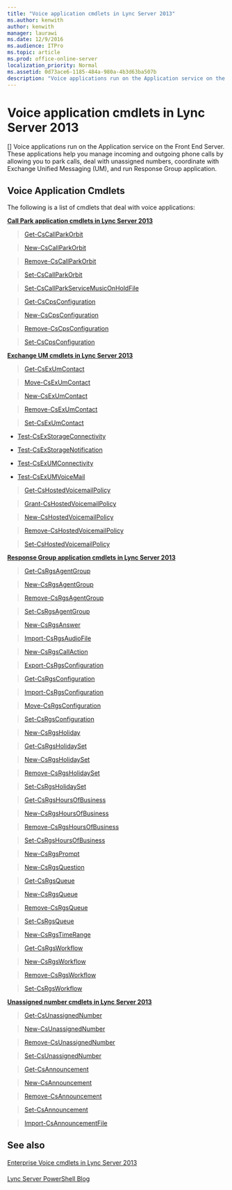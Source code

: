 ```yaml
---
title: "Voice application cmdlets in Lync Server 2013"
ms.author: kenwith
author: kenwith
manager: laurawi
ms.date: 12/9/2016
ms.audience: ITPro
ms.topic: article
ms.prod: office-online-server
localization_priority: Normal
ms.assetid: 0d73ace6-1185-484a-980a-4b3d63ba507b
description: "Voice applications run on the Application service on the Front End Server. These applications help you manage incoming and outgoing phone calls by allowing you to park calls, deal with unassigned numbers, coordinate with Exchange Unified Messaging (UM), and run Response Group application."
---
```


# Voice application cmdlets in Lync Server 2013
[]
Voice applications run on the Application service on the Front End Server. These applications help you manage incoming and outgoing phone calls by allowing you to park calls, deal with unassigned numbers, coordinate with Exchange Unified Messaging (UM), and run Response Group application.
  
## Voice Application Cmdlets

The following is a list of cmdlets that deal with voice applications:
  
 **[Call Park application cmdlets in Lync Server 2013](call-park-application-cmdlets.md)**
  
> [Get-CsCallParkOrbit](get-cscallparkorbit.md)
    
> [New-CsCallParkOrbit](new-cscallparkorbit.md)
    
> [Remove-CsCallParkOrbit](remove-cscallparkorbit.md)
    
> [Set-CsCallParkOrbit](set-cscallparkorbit.md)
    
> [Set-CsCallParkServiceMusicOnHoldFile](set-cscallparkservicemusiconholdfile.md)
    
> [Get-CsCpsConfiguration](get-cscpsconfiguration.md)
    
> [New-CsCpsConfiguration](new-cscpsconfiguration.md)
    
> [Remove-CsCpsConfiguration](remove-cscpsconfiguration.md)
    
> [Set-CsCpsConfiguration](set-cscpsconfiguration.md)
    
 **[Exchange UM cmdlets in Lync Server 2013](exchange-um-cmdlets.md)**
  
> [Get-CsExUmContact](get-csexumcontact.md)
    
> [Move-CsExUmContact](move-csexumcontact.md)
    
> [New-CsExUmContact](new-csexumcontact.md)
    
> [Remove-CsExUmContact](remove-csexumcontact.md)
    
> [Set-CsExUmContact](set-csexumcontact.md)
    
- [Test-CsExStorageConnectivity](test-csexstorageconnectivity.md)
    
- [Test-CsExStorageNotification](test-csexstoragenotification.md)
    
- [Test-CsExUMConnectivity](test-csexumconnectivity.md)
    
- [Test-CsExUMVoiceMail](test-csexumvoicemail.md)
    
> [Get-CsHostedVoicemailPolicy](get-cshostedvoicemailpolicy.md)
    
> [Grant-CsHostedVoicemailPolicy](grant-cshostedvoicemailpolicy.md)
    
> [New-CsHostedVoicemailPolicy](new-cshostedvoicemailpolicy.md)
    
> [Remove-CsHostedVoicemailPolicy](remove-cshostedvoicemailpolicy.md)
    
> [Set-CsHostedVoicemailPolicy](set-cshostedvoicemailpolicy.md)
    
 **[Response Group application cmdlets in Lync Server 2013](response-group-application-cmdlets.md)**
  
> [Get-CsRgsAgentGroup](get-csrgsagentgroup.md)
    
> [New-CsRgsAgentGroup](new-csrgsagentgroup.md)
    
> [Remove-CsRgsAgentGroup](remove-csrgsagentgroup.md)
    
> [Set-CsRgsAgentGroup](set-csrgsagentgroup.md)
    
> [New-CsRgsAnswer](new-csrgsanswer.md)
    
> [Import-CsRgsAudioFile](import-csrgsaudiofile.md)
    
> [New-CsRgsCallAction](new-csrgscallaction.md)
    
> [Export-CsRgsConfiguration](export-csrgsconfiguration.md)
    
> [Get-CsRgsConfiguration](get-csrgsconfiguration.md)
    
> [Import-CsRgsConfiguration](import-csrgsconfiguration.md)
    
> [Move-CsRgsConfiguration](move-csrgsconfiguration.md)
    
> [Set-CsRgsConfiguration](set-csrgsconfiguration.md)
    
> [New-CsRgsHoliday](new-csrgsholiday.md)
    
> [Get-CsRgsHolidaySet](get-csrgsholidayset.md)
    
> [New-CsRgsHolidaySet](new-csrgsholidayset.md)
    
> [Remove-CsRgsHolidaySet](remove-csrgsholidayset.md)
    
> [Set-CsRgsHolidaySet](set-csrgsholidayset.md)
    
> [Get-CsRgsHoursOfBusiness](get-csrgshoursofbusiness.md)
    
> [New-CsRgsHoursOfBusiness](new-csrgshoursofbusiness.md)
    
> [Remove-CsRgsHoursOfBusiness](remove-csrgshoursofbusiness.md)
    
> [Set-CsRgsHoursOfBusiness](set-csrgshoursofbusiness.md)
    
> [New-CsRgsPrompt](new-csrgsprompt.md)
    
> [New-CsRgsQuestion](new-csrgsquestion.md)
    
> [Get-CsRgsQueue](get-csrgsqueue.md)
    
> [New-CsRgsQueue](new-csrgsqueue.md)
    
> [Remove-CsRgsQueue](remove-csrgsqueue.md)
    
> [Set-CsRgsQueue](set-csrgsqueue.md)
    
> [New-CsRgsTimeRange](new-csrgstimerange.md)
    
> [Get-CsRgsWorkflow](get-csrgsworkflow.md)
    
> [New-CsRgsWorkflow](new-csrgsworkflow.md)
    
> [Remove-CsRgsWorkflow](remove-csrgsworkflow.md)
    
> [Set-CsRgsWorkflow](set-csrgsworkflow.md)
    
 **[Unassigned number cmdlets in Lync Server 2013](unassigned-number-cmdlets.md)**
  
> [Get-CsUnassignedNumber](get-csunassignednumber.md)
    
> [New-CsUnassignedNumber](new-csunassignednumber.md)
    
> [Remove-CsUnassignedNumber](remove-csunassignednumber.md)
    
> [Set-CsUnassignedNumber](set-csunassignednumber.md)
    
> [Get-CsAnnouncement](get-csannouncement.md)
    
> [New-CsAnnouncement](new-csannouncement.md)
    
> [Remove-CsAnnouncement](remove-csannouncement.md)
    
> [Set-CsAnnouncement](set-csannouncement.md)
    
> [Import-CsAnnouncementFile](import-csannouncementfile.md)
    
## See also

#### 

[Enterprise Voice cmdlets in Lync Server 2013](enterprise-voice-cmdlets.md)
#### 

[Lync Server PowerShell Blog](https://go.microsoft.com/fwlink/p/?linkId=203150)

